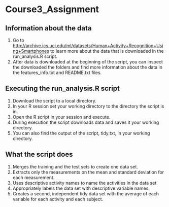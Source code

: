 # Course3_Assignment

## Information about the data
1. Go to http://archive.ics.uci.edu/ml/datasets/Human+Activity+Recognition+Using+Smartphones to learn more about the data that is 
    downloaded in the run_analysis.R script.
2. After data is downloaded at the beginning of the script, you can inspect the downloaded the folders and find more information
    about the data in the features_info.txt and README.txt files.
    
## Executing the run_analysis.R script
1. Download the script to a local directory.
2. In your R session set your working directory to the directory the script is in.
3. Open the R script in your session and execute.
4. During execution the script downloads data and saves it your working directory.
5. You can also find the output of the script, tidy.txt, in your working directory.

## What the script does
1. Merges the training and the test sets to create one data set.
2. Extracts only the measurements on the mean and standard deviation for each measurement.
3. Uses descriptive activity names to name the activities in the data set
4. Appropriately labels the data set with descriptive variable names.
5. Creates a second, independent tidy data set with the average of each variable for each activity and each subject.
